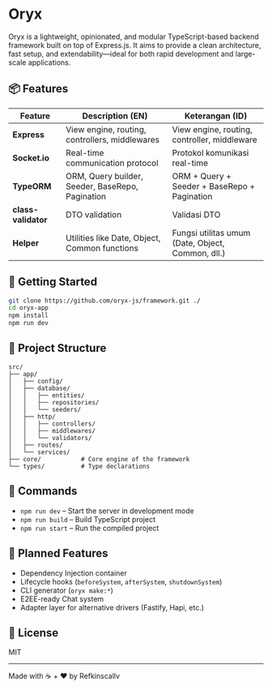 
# Oryx

Oryx is a lightweight, opinionated, and modular TypeScript-based backend framework built on top of Express.js. It aims to provide a clean architecture, fast setup, and extendability—ideal for both rapid development and large-scale applications.

## 📦 Features

| Feature         | Description (EN)                                        | Keterangan (ID)                                      |
|-----------------|---------------------------------------------------------|-------------------------------------------------------|
| **Express**     | View engine, routing, controllers, middlewares          | View engine, routing, controller, middleware          |
| **Socket.io**   | Real-time communication protocol                        | Protokol komunikasi real-time                         |
| **TypeORM**     | ORM, Query builder, Seeder, BaseRepo, Pagination        | ORM + Query + Seeder + BaseRepo + Pagination          |
| **class-validator** | DTO validation                                  | Validasi DTO                                           |
| **Helper**      | Utilities like Date, Object, Common functions           | Fungsi utilitas umum (Date, Object, Common, dll.)     |

## 🏁 Getting Started

```bash
git clone https://github.com/oryx-js/framework.git ./
cd oryx-app
npm install
npm run dev
```

## 📂 Project Structure

```
src/
├── app/
│   ├── config/
│   ├── database/
│   │   ├── entities/
│   │   ├── repositories/
│   │   └── seeders/
│   ├── http/
│   │   ├── controllers/
│   │   ├── middlewares/
│   │   └── validators/
│   ├── routes/
│   └── services/
├── core/           # Core engine of the framework
└── types/          # Type declarations
```

## 🚀 Commands

- `npm run dev` – Start the server in development mode
- `npm run build` – Build TypeScript project
- `npm run start` – Run the compiled project

## 🧩 Planned Features

- Dependency Injection container
- Lifecycle hooks (`beforeSystem`, `afterSystem`, `shutdownSystem`)
- CLI generator (`oryx make:*`)
- E2EE-ready Chat system
- Adapter layer for alternative drivers (Fastify, Hapi, etc.)

## 📖 License

MIT

---

Made with ☕ + ❤️ by Refkinscallv